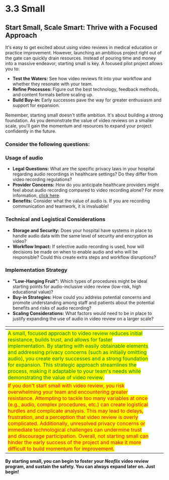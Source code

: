 # 3.3 Small

## **Start Small, Scale Smart: Thrive with a Focused Approach**

It's easy to get excited about using video reviews in medical education or practice improvement. However, launching an ambitious project right out of the gate can quickly drain resources. Instead of pouring time and money into a massive endeavor, starting small is key. A focused pilot project allows you to:

* **Test the Waters:** See how video reviews fit into your workflow and whether they resonate with your team.
* **Refine Processes:** Figure out the best technology, feedback methods, and content formats before scaling up.
* **Build Buy-in:** Early successes pave the way for greater enthusiasm and support for expansion.

Remember, starting small doesn't stifle ambition. It's about building a strong foundation. As you demonstrate the value of video reviews on a smaller scale, you'll gain the momentum and resources to expand your project confidently in the future.

### **Consider the following questions:**

### Usage of audio

* **Legal Questions:** What are the specific privacy laws in your hospital regarding audio recordings in healthcare settings? Do they differ from video recording regulations?
* **Provider Concerns:** How do you anticipate healthcare providers might feel about audio recording compared to video recording alone? For more information, [click here](https://app.gitbook.com/s/MdMcavmFWyJ3gxr9PXYq/summaries-articles/3.-providers-perspective).
* **Benefits:** Consider what the value of audio is. If you are recording communication and teamwork, it is invaluable!

### **Technical and Logistical Considerations**

* **Storage and Security:** Does your hospital have systems in place to handle audio data with the same level of security and encryption as video?
* **Workflow Impact:** If selective audio recording is used, how will decisions be made on when to enable audio and who will be responsible? Could this create extra steps and workflow disruptions?

### **Implementation Strategy**

* **"Low-Hanging Fruit":** Which types of procedures might be ideal starting points for audio-inclusive video review (low-risk, high educational value)?
* **Buy-in Strategies:** How could you address potential concerns and promote understanding among staff and patients about the potential benefits and risks of audio recording?
* **Scaling Considerations:** What factors would need to be in place to justify expanding the use of audio in video review on a larger scale?



<table data-card-size="large" data-view="cards"><thead><tr><th></th><th></th><th></th></tr></thead><tbody><tr><td><mark style="color:green;">A small, focused approach to video review reduces initial resistance, builds trust, and allows for faster implementation. By starting with easily obtainable elements and addressing privacy concerns (such as initially omitting audio), you create early successes and a strong foundation for expansion. This strategic approach streamlines the process, making it adaptable to your team's needs while demonstrating the value of video review.</mark></td><td></td><td></td></tr><tr><td><mark style="color:red;">If you don't start small with video review, you risk overwhelming your team and encountering greater resistance. Attempting to tackle too many variables at once (e.g., audio, complex procedures, etc.) can create logistical hurdles and complicate analysis. This may lead to delays, frustration, and a perception that video review is overly complicated. Additionally, unresolved privacy concerns or immediate technological challenges can undermine trust and discourage participation. Overall, not starting small can hinder the early success of the project and make it more difficult to build momentum for improvement.</mark></td><td></td><td></td></tr></tbody></table>

**By starting small, you can begin to foster your **_**Neoflix**_** video review program, and sustain the safety. You can always expand later on. Just begin!**
